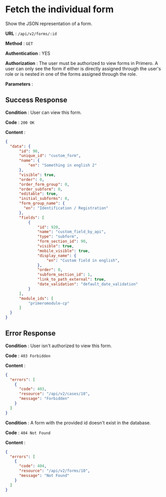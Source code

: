 <!-- Copyright (c) 2014 - 2023 UNICEF. All rights reserved. -->

# Fetch the individual form

Show the JSON representation of a form. 

**URL** : `/api/v2/forms/:id`

**Method** : `GET`

**Authentication** : YES

**Authorization** : The user must be authorized to view forms in Primero. A user can only
see the form if either is directly assigned through the user's role or is nested in one of
the forms assigned through the role.

**Parameters** : 

## Success Response

**Condition** : User can view this form. 

**Code** : `200 OK`

**Content** :

```json
{
  "data": {
      "id": 90,
      "unique_id": "custom_form",
      "name": {
          "en": "Something in english 2"
      },
      "visible": true,
      "order": 0,
      "order_form_group": 0,
      "order_subform": 0,
      "editable": true,
      "initial_subforms": 0,
      "form_group_name": {
        "en": "Identification / Registration"
      },
      "fields": [
          {
              "id": 920,
              "name": "custom_field_by_api",
              "type": "subform",
              "form_section_id": 90,
              "visible": true,
              "mobile_visible": true,
              "display_name": {
                  "en": "Custom field in english",
              },
              "order": 0,
              "subform_section_id": 1,
              "link_to_path_external": true,
              "date_validation": "default_date_validation"
          }
      ],
      "module_ids": [
          "primeromodule-cp"
      ]
  }
}

```
## Error Response

**Condition** : User isn't authorized to view this form. 

**Code** : `403 Forbidden`

**Content** :

```json
{
  "errors": [
    {
      "code": 403,
      "resource": "/api/v2/cases/10",
      "message": "Forbidden"
    }
  ]
}

```
**Condition** : A form with the provided id doesn't exist in the database.

**Code** : `404 Not Found`

**Content** :

```json
{
  "errors": [
    {
      "code": 404,
      "resource": "/api/v2/forms/10",
      "message": "Not Found"
    }
  ]
}

```
